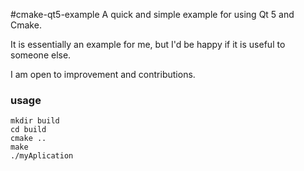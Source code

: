 #cmake-qt5-example
A quick and simple example for using Qt 5 and Cmake.

It is essentially an example for me, but I'd be happy if it is useful to someone else.

I am open to improvement and contributions.

### usage

    mkdir build
    cd build
    cmake ..
    make
    ./myAplication
